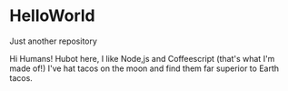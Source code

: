 # HelloWorld
Just another repository

Hi Humans!
Hubot here, I like Node,js and Coffeescript (that's what I'm made of!)
I've hat tacos on the moon and find them far superior to Earth tacos.
